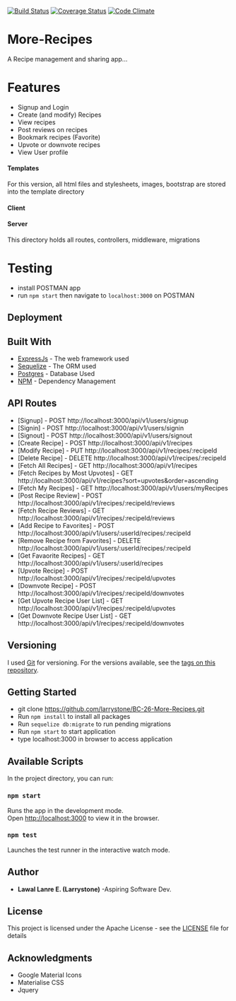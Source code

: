 [![Build Status](https://travis-ci.org/larrystone/BC-26-More-Recipes.svg?branch=develop)](https://travis-ci.org/larrystone/BC-26-More-Recipes)
[![Coverage Status](https://coveralls.io/repos/github/larrystone/BC-26-More-Recipes/badge.svg?branch=develop)](https://coveralls.io/github/larrystone/BC-26-More-Recipes?branch=develop)
[![Code Climate](https://codeclimate.com/github/larrystone/BC-26-More-Recipes/badges/gpa.svg)](https://codeclimate.com/github/larrystone/BC-26-More-Recipes)

# More-Recipes
A Recipe management and sharing app...

# Features
- Signup and Login
- Create (and modify) Recipes
- View recipes
- Post reviews on recipes
- Bookmark recipes (Favorite)
- Upvote or downvote recipes
- View User profile

#### Templates
For this version, all html files and stylesheets, images, bootstrap are stored into the template directory

#### Client


#### Server
This directory holds all routes, controllers, middleware, migrations

# Testing
- install POSTMAN app
- run `npm start` then navigate to `localhost:3000` on POSTMAN

## Deployment


## Built With

* [ExpressJs](https://expressjs.com/) - The web framework used
* [Sequelize](http://docs.sequelizejs.com/) - The ORM used
* [Postgres](https://www.postgresql.org/) - Database Used
* [NPM](https://www.npmjs.com/) - Dependency Management

## API Routes

* [Signup] - POST http://localhost:3000/api/v1/users/signup
* [Signin] - POST http://localhost:3000/api/v1/users/signin
* [Signout] - POST http://localhost:3000/api/v1/users/signout
* [Create Recipe] - POST http://localhost:3000/api/v1/recipes
* [Modify Recipe] - PUT http://localhost:3000/api/v1/recipes/:recipeId
* [Delete Recipe] - DELETE http://localhost:3000/api/v1/recipes/:recipeId
* [Fetch All Recipes] - GET http://localhost:3000/api/v1/recipes
* [Fetch Recipes by Most Upvotes] - GET http://localhost:3000/api/v1/recipes?sort=upvotes&order=ascending
* [Fetch My Recipes] - GET http://localhost:3000/api/v1/users/myRecipes
* [Post Recipe Review] - POST http://localhost:3000/api/v1/recipes/:recipeId/reviews
* [Fetch Recipe Reviews] - GET http://localhost:3000/api/v1/recipes/:recipeId/reviews
* [Add Recipe to Favorites] - POST http://localhost:3000/api/v1/users/:userId/recipes/:recipeId
* [Remove Recipe from Favorites] - DELETE http://localhost:3000/api/v1/users/:userId/recipes/:recipeId
* [Get Favaorite Recipes] - GET http://localhost:3000/api/v1/users/:userId/recipes
* [Upvote Recipe] - POST http://localhost:3000/api/v1/recipes/:recipeId/upvotes
* [Downvote Recipe] - POST http://localhost:3000/api/v1/recipes/:recipeId/downvotes
* [Get Upvote Recipe User List] - GET http://localhost:3000/api/v1/recipes/:recipeId/upvotes
* [Get Downvote Recipe User List] - GET http://localhost:3000/api/v1/recipes/:recipeId/downvotes

## Versioning

I used [Git](https://git-scm.com/) for versioning. For the versions available, see the [tags on this repository](https://github.com/larrystone/BC-26-More-Recipes.git).

## Getting Started

* git clone https://github.com/larrystone/BC-26-More-Recipes.git
* Run `npm install` to install all packages
* Run `sequelize db:migrate` to run pending migrations
* Run `npm start` to start application
* type localhost:3000 in browser to access application

## Available Scripts

In the project directory, you can run:

### `npm start`

Runs the app in the development mode.<br>
Open [http://localhost:3000](http://localhost:3000) to view it in the browser.

### `npm test`

Launches the test runner in the interactive watch mode.

## Author
* **Lawal Lanre E. (Larrystone)** -Aspiring Software Dev.

## License

This project is licensed under the Apache License - see the [LICENSE](LICENSE) file for details

## Acknowledgments

* Google Material Icons
* Materialise CSS
* Jquery